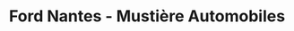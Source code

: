 ---
title: "Ford Nantes - Mustière Automobiles"
url: /saint-herblain/ford-nantes-mustiere-automobiles/
shop: voiture
---
